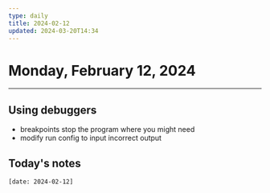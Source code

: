 ```yaml
---
type: daily
title: 2024-02-12
updated: 2024-03-20T14:34
---
```

# Monday, February 12, 2024
___
## Using debuggers
- breakpoints stop the program where you might need
- modify run config to input incorrect output




## Today's notes
```query
[date: 2024-02-12]
```